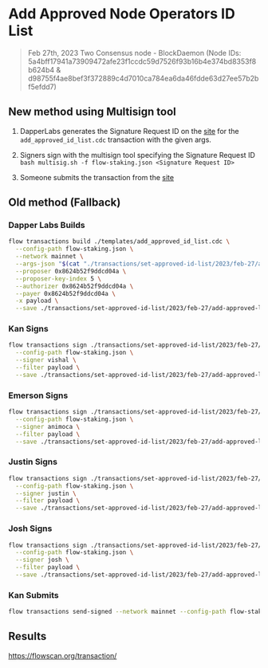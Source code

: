 # Add Approved Node Operators ID List

> Feb 27th, 2023
Two Consensus node - BlockDaemon (Node IDs: 5a4bff17941a73909472afe23f1ccdc59d7526f93b16b4e374bd8353f8b624b4 & d98755f4ae8bef3f372889c4d7010ca784ea6da46fdde63d27ee57b2bf5efdd7)

## New method using Multisign tool

1. DapperLabs generates the Signature Request ID on the [site](https://flow-multisig-git-service-account-onflow.vercel.app/mainnet?type=serviceAccount&name=add_approved_id_list.cdc&param=%5B%20%20%20%20%20%7B%20%20%20%20%20%20%20%20%20%22type%22:%20%22Array%22,%20%20%20%20%20%20%20%20%20%22value%22:%20%5B%20%20%20%20%20%20%20%20%20%20%20%20%20%7B%20%20%20%20%20%20%20%20%20%20%20%20%20%20%20%20%20%22type%22:%20%22String%22,%20%20%20%20%20%20%20%20%20%20%20%20%20%20%20%20%20%22value%22:%20%225a4bff17941a73909472afe23f1ccdc59d7526f93b16b4e374bd8353f8b624b4%22%20%20%20%20%20%20%20%20%20%20%20%20%20%7D,%20%20%20%20%20%20%20%20%20%20%20%20%20%7B%20%20%20%20%20%20%20%20%20%20%20%20%20%20%20%20%20%22type%22:%20%22String%22,%20%20%20%20%20%20%20%20%20%20%20%20%20%20%20%20%20%22value%22:%20%22d98755f4ae8bef3f372889c4d7010ca784ea6da46fdde63d27ee57b2bf5efdd7%22%20%20%20%20%20%20%20%20%20%20%20%20%20%7D%20%20%20%20%20%20%20%20%20%5D%20%20%20%20%20%7D%20%5D&acct=0x8624b52f9ddcd04a&limit=9999) for the `add_approved_id_list.cdc` transaction with the given args.

2. Signers sign with the multisign tool specifying the Signature Request ID
   `bash multisig.sh -f flow-staking.json <Signature Request ID>`

3. Someone submits the transaction from the [site](https://flow-multisig-git-service-account-onflow.vercel.app/mainnet)

## Old method (Fallback)

### Dapper Labs Builds

```sh
flow transactions build ./templates/add_approved_id_list.cdc \
  --config-path flow-staking.json \
  --network mainnet \
  --args-json "$(cat "./transactions/set-approved-id-list/2023/feb-27/arguments.json")" \
  --proposer 0x8624b52f9ddcd04a \
  --proposer-key-index 5 \
  --authorizer 0x8624b52f9ddcd04a \
  --payer 0x8624b52f9ddcd04a \
  -x payload \
  --save ./transactions/set-approved-id-list/2023/feb-27/add-approved-list-feb-27-unsigned.rlp
```

### Kan Signs

```sh
flow transactions sign ./transactions/set-approved-id-list/2023/feb-27/add-approved-list-feb-27-unsigned.rlp \
  --config-path flow-staking.json \
  --signer vishal \
  --filter payload \
  --save ./transactions/set-approved-id-list/2023/feb-27/add-approved-list-feb-27-sig-1.rlp
```

### Emerson Signs

```sh
flow transactions sign ./transactions/set-approved-id-list/2023/feb-27/add-approved-list-feb-27-sig-1.rlp \
  --config-path flow-staking.json \
  --signer animoca \
  --filter payload \
  --save ./transactions/set-approved-id-list/2023/feb-27/add-approved-list-feb-27-sig-2.rlp
```

### Justin Signs

```sh
flow transactions sign ./transactions/set-approved-id-list/2023/feb-27/add-approved-list-feb-27-sig-2.rlp \
  --config-path flow-staking.json \
  --signer justin \
  --filter payload \
  --save ./transactions/set-approved-id-list/2023/feb-27/add-approved-list-feb-27-sig-3.rlp
```

### Josh Signs

```sh
flow transactions sign ./transactions/set-approved-id-list/2023/feb-27/add-approved-list-feb-27-sig-3.rlp \
  --config-path flow-staking.json \
  --signer josh \
  --filter payload \
  --save ./transactions/set-approved-id-list/2023/feb-27/add-approved-list-feb-27-sig-complete.rlp
```

### Kan Submits

```sh
flow transactions send-signed --network mainnet --config-path flow-staking.json ./transactions/set-approved-id-list/2023/feb-27/add-approved-list-feb-27-sig-complete.rlp
```

## Results

https://flowscan.org/transaction/
